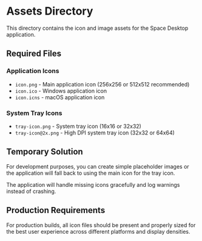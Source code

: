 # Assets Directory

This directory contains the icon and image assets for the Space Desktop application.

## Required Files

### Application Icons
- `icon.png` - Main application icon (256x256 or 512x512 recommended)
- `icon.ico` - Windows application icon
- `icon.icns` - macOS application icon

### System Tray Icons
- `tray-icon.png` - System tray icon (16x16 or 32x32)
- `tray-icon@2x.png` - High DPI system tray icon (32x32 or 64x64)

## Temporary Solution

For development purposes, you can create simple placeholder images or the application will fall back to using the main icon for the tray icon.

The application will handle missing icons gracefully and log warnings instead of crashing.

## Production Requirements

For production builds, all icon files should be present and properly sized for the best user experience across different platforms and display densities. 
